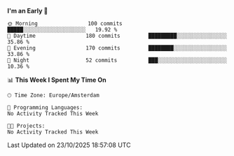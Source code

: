 <!--START_SECTION:waka-->
**I'm an Early 🐤** 

```text
🌞 Morning                100 commits         █████░░░░░░░░░░░░░░░░░░░░   19.92 % 
🌆 Daytime                180 commits         █████████░░░░░░░░░░░░░░░░   35.86 % 
🌃 Evening                170 commits         ████████░░░░░░░░░░░░░░░░░   33.86 % 
🌙 Night                  52 commits          ███░░░░░░░░░░░░░░░░░░░░░░   10.36 % 
```


📊 **This Week I Spent My Time On** 

```text
🕑︎ Time Zone: Europe/Amsterdam

💬 Programming Languages: 
No Activity Tracked This Week

🐱‍💻 Projects: 
No Activity Tracked This Week
```


 Last Updated on 23/10/2025 18:57:08 UTC
<!--END_SECTION:waka-->
